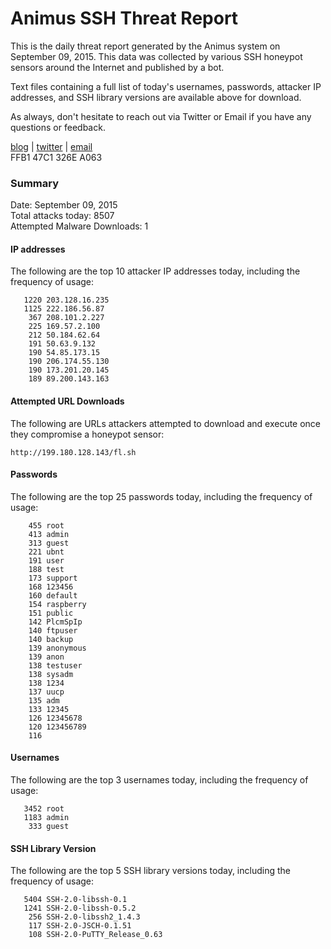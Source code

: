 # Animus SSH Threat Report

This is the daily threat report generated by the Animus system on September 09, 2015. This data was collected by various SSH honeypot sensors around the Internet and published by a bot.  

Text files containing a full list of today's usernames, passwords, attacker IP addresses, and SSH library versions are available above for download.  

As always, don't hesitate to reach out via Twitter or Email if you have any questions or feedback.  

[blog](http://morris.guru) | [twitter](https://twitter.com/andrew___morris) | [email](mailto:andrew@morris.guru)  
FFB1 47C1 326E A063  

### Summary

Date: September 09, 2015  
Total attacks today: 8507  
Attempted Malware Downloads: 1 

#### IP addresses
The following are the top 10 attacker IP addresses today, including the frequency of usage:
```
   1220 203.128.16.235
   1125 222.186.56.87
    367 208.101.2.227
    225 169.57.2.100
    212 50.184.62.64
    191 50.63.9.132
    190 54.85.173.15
    190 206.174.55.130
    190 173.201.20.145
    189 89.200.143.163
```

#### Attempted URL Downloads
The following are URLs attackers attempted to download and execute once they compromise a honeypot sensor:
```
http://199.180.128.143/fl.sh
```

#### Passwords
The following are the top 25 passwords today, including the frequency of usage:
```
    455 root
    413 admin
    313 guest
    221 ubnt
    191 user
    188 test
    173 support
    168 123456
    160 default
    154 raspberry
    151 public
    142 PlcmSpIp
    140 ftpuser
    140 backup
    139 anonymous
    139 anon
    138 testuser
    138 sysadm
    138 1234
    137 uucp
    135 adm
    133 12345
    126 12345678
    120 123456789
    116 
```

#### Usernames
The following are the top 3 usernames today, including the frequency of usage:
```
   3452 root
   1183 admin
    333 guest
```

#### SSH Library Version
The following are the top 5 SSH library versions today, including the frequency of usage:
```
   5404 SSH-2.0-libssh-0.1
   1241 SSH-2.0-libssh-0.5.2
    256 SSH-2.0-libssh2_1.4.3
    117 SSH-2.0-JSCH-0.1.51
    108 SSH-2.0-PuTTY_Release_0.63
```
